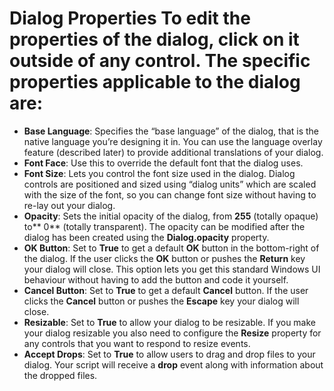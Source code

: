 # Dialog Properties To edit the properties of the dialog, click on it outside of any control. The specific properties applicable to the dialog are:

- **Base Language**: Specifies the “base language” of the dialog, that is the native language you’re designing it in. You can use the language overlay feature (described later) to provide additional translations of your dialog.
- **Font Face**: Use this to override the default font that the dialog uses.
- **Font Size**: Lets you control the font size used in the dialog. Dialog controls are positioned and sized using “dialog units” which are scaled with the size of the font, so you can change font size without having to re-lay out your dialog.
- **Opacity**: Sets the initial opacity of the dialog, from **255** (totally opaque) to\*\* 0\*\* (totally transparent). The opacity can be modified after the dialog has been created using the **Dialog.opacity** property.
- **OK Button**: Set to **True** to get a default **OK** button in the bottom-right of the dialog. If the user clicks the **OK** button or pushes the **Return** key your dialog will close. This option lets you get this standard Windows UI behaviour without having to add the button and code it yourself.
- **Cancel Button**: Set to **True** to get a default **Cancel** button. If the user clicks the **Cancel** button or pushes the **Escape** key your dialog will close.
- **Resizable**: Set to **True** to allow your dialog to be resizable. If you make your dialog resizable you also need to configure the **Resize** property for any controls that you want to respond to resize events.
- **Accept Drops**: Set to **True** to allow users to drag and drop files to your dialog. Your script will receive a **drop** event along with information about the dropped files.
